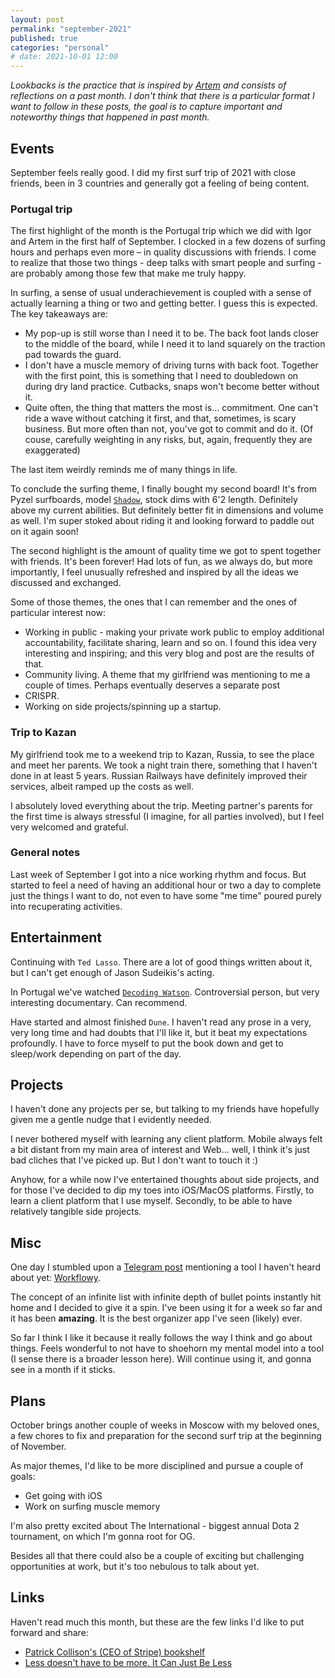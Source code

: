 ```yaml
---
layout: post
permalink: "september-2021"
published: true
categories: "personal"
# date: 2021-10-01 12:00 
---
```


*Lookbacks is the practice that is inspired by [Artem](https://agentcooper.io/) and consists of reflections on a past month. I don't think that there is a particular format I want to follow in these posts, the goal is to capture important and noteworthy things that happened in past month.*

## Events

September feels really good. I did my first surf trip of 2021 with close friends, been in 3 countries and generally got a feeling of being content.

### Portugal trip

The first highlight of the month is the Portugal trip which we did with Igor and Artem in the first half of September. I clocked in a few dozens of surfing hours and perhaps even more – in quality discussions with friends. I come to realize that those two things - deep talks with smart people and surfing - are probably among those few that make me truly happy.

In surfing, a sense of usual underachievement is coupled with a sense of actually learning a thing or two and getting better. I guess this is expected. The key takeaways are:
* My pop-up is still worse than I need it to be. The back foot lands closer to the middle of the board, while I need it to land squarely on the traction pad towards the guard.
* I don't have a muscle memory of driving turns with back foot. Together with the first point, this is something that I need to doubledown on during dry land practice. Cutbacks, snaps won't become better without it.
* Quite often, the thing that matters the most is... commitment. One can't ride a wave without catching it first, and that, sometimes, is scary business. But more often than not, you've got to commit and do it. (Of couse, carefully weighting in any risks, but, again, frequently they are exaggerated)

The last item weirdly reminds me of many things in life.

To conclude the surfing theme, I finally bought my second board! It's from Pyzel surfboards, model [`Shadow`](https://europe.pyzelsurfboards.com/index.php?page=surfboard-details&id=8929), stock dims with 6'2 length.
Definitely above my current abilities. But definitely better fit in dimensions and volume as well. I'm super stoked about riding it and looking forward to paddle out on it again soon!

The second highlight is the amount of quality time we got to spent together with friends. It's been forever! Had lots of fun, as we always do, but more importantly, I feel unusually refreshed and inspired by all the ideas we discussed and exchanged. 

Some of those themes, the ones that I can remember and the ones of particular interest now:
* Working in public - making your private work public to employ additional accountability, facilitate sharing, learn and so on. I found this idea very interesting and inspiring; and this very blog and post are the results of that.
* Community living. A theme that my girlfriend was mentioning to me a couple of times. Perhaps eventually deserves a separate post
* CRISPR.
* Working on side projects/spinning up a startup.

### Trip to Kazan

My girlfriend took me to a weekend trip to Kazan, Russia, to see the place and meet her parents. We took a night train there, something that I haven't done in at least 5 years. Russian Railways have definitely improved their services, albeit ramped up the costs as well.

I absolutely loved everything about the trip. Meeting partner's parents for the first time is always stressful (I imagine, for all parties involved), but I feel very welcomed and grateful.

### General notes

Last week of September I got into a nice working rhythm and focus. But started to feel a need of having an additional hour or two a day to complete just the things I want to do, not even to have some "me time" poured purely into recuperating activities.

## Entertainment

Continuing with `Ted Lasso`. There are a lot of good things written about it, but I can't get enough of Jason Sudeikis's acting.

In Portugal we've watched [`Decoding Watson`](https://www.amazon.com/American-Masters-Decoding-Watson-James/dp/B07L8KL44G). Controversial person, but very interesting documentary. Can recommend.

Have started and almost finished `Dune`. I haven't read any prose in a very, very long time and had doubts that I'll like it, but it beat my expectations profoundly. I have to force myself to put the book down and get to sleep/work depending on part of the day.

## Projects

I haven't done any projects per se, but talking to my friends have hopefully given me a gentle nudge that I evidently needed. 

I never bothered myself with learning any client platform. Mobile always felt a bit distant from my main area of interest and Web... well, I think it's just bad cliches that I've picked up. But I don't want to touch it :) 

Anyhow, for a while now I've entertained thoughts about side projects, and for those I've decided to dip my toes into iOS/MacOS platforms. Firstly, to learn a client platform that I use myself. Secondly, to be able to have relatively tangible side projects.

## Misc 

One day I stumbled upon a [Telegram post](https://t.me/vladzelyzip/1493) mentioning a tool I haven't heard about yet: [Workflowy](https://workflowy.com/). 

The concept of an infinite list with infinite depth of bullet points instantly hit home and I decided to give it a spin. I've been using it for a week so far and it has been **amazing**. It is the best organizer app I've seen (likely) ever. 

So far I think I like it because it really follows the way I think and go about things. Feels wonderful to not have to shoehorn my mental model into a tool (I sense there is a broader lesson here). Will continue using it, and gonna see in a month if it sticks.

## Plans

October brings another couple of weeks in Moscow with my beloved ones, a few chores to fix and preparation for the second surf trip at the beginning of November.

As major themes, I'd like to be more disciplined and pursue a couple of goals:
* Get going with iOS
* Work on surfing muscle memory

I'm also pretty excited about The International - biggest annual Dota 2 tournament, on which I'm gonna root for OG.

Besides all that there could also be a couple of exciting but challenging opportunities at work, but it's too nebulous to talk about yet.

## Links

Haven't read much this month, but these are the few links I'd like to put forward and share:

* [Patrick Collison's (CEO of Stripe) bookshelf](https://patrickcollison.com/bookshelf)
* [Less doesn't have to be more. It Can Just Be Less](https://www.chrbutler.com/less-doesnt-have-to-be-more)
